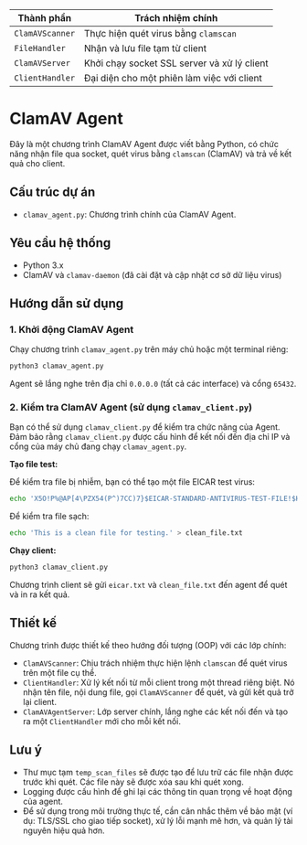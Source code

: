 | Thành phần      | Trách nhiệm chính                           |
| --------------- | ------------------------------------------- |
| `ClamAVScanner` | Thực hiện quét virus bằng `clamscan`        |
| `FileHandler`   | Nhận và lưu file tạm từ client              |
| `ClamAVServer`  | Khởi chạy socket SSL server và xử lý client |
| `ClientHandler` | Đại diện cho một phiên làm việc với client  |

# ClamAV Agent

Đây là một chương trình ClamAV Agent được viết bằng Python, có chức năng nhận file qua socket, quét virus bằng `clamscan` (ClamAV) và trả về kết quả cho client.

## Cấu trúc dự án

- `clamav_agent.py`: Chương trình chính của ClamAV Agent.

## Yêu cầu hệ thống

- Python 3.x
- ClamAV và `clamav-daemon` (đã cài đặt và cập nhật cơ sở dữ liệu virus)

## Hướng dẫn sử dụng

### 1. Khởi động ClamAV Agent

Chạy chương trình `clamav_agent.py` trên máy chủ hoặc một terminal riêng:

```bash
python3 clamav_agent.py
```

Agent sẽ lắng nghe trên địa chỉ `0.0.0.0` (tất cả các interface) và cổng `65432`.

### 2. Kiểm tra ClamAV Agent (sử dụng `clamav_client.py`)

Bạn có thể sử dụng `clamav_client.py` để kiểm tra chức năng của Agent. Đảm bảo rằng `clamav_client.py` được cấu hình để kết nối đến địa chỉ IP và cổng của máy chủ đang chạy `clamav_agent.py`.

**Tạo file test:**

Để kiểm tra file bị nhiễm, bạn có thể tạo một file EICAR test virus:

```bash
echo 'X5O!P%@AP[4\PZX54(P^)7CC)7}$EICAR-STANDARD-ANTIVIRUS-TEST-FILE!$H+H*' > eicar.txt
```

Để kiểm tra file sạch:

```bash
echo 'This is a clean file for testing.' > clean_file.txt
```

**Chạy client:**

```bash
python3 clamav_client.py
```

Chương trình client sẽ gửi `eicar.txt` và `clean_file.txt` đến agent để quét và in ra kết quả.

## Thiết kế

Chương trình được thiết kế theo hướng đối tượng (OOP) với các lớp chính:

- `ClamAVScanner`: Chịu trách nhiệm thực hiện lệnh `clamscan` để quét virus trên một file cụ thể.
- `ClientHandler`: Xử lý kết nối từ mỗi client trong một thread riêng biệt. Nó nhận tên file, nội dung file, gọi `ClamAVScanner` để quét, và gửi kết quả trở lại client.
- `ClamAVAgentServer`: Lớp server chính, lắng nghe các kết nối đến và tạo ra một `ClientHandler` mới cho mỗi kết nối.

## Lưu ý

- Thư mục tạm `temp_scan_files` sẽ được tạo để lưu trữ các file nhận được trước khi quét. Các file này sẽ được xóa sau khi quét xong.
- Logging được cấu hình để ghi lại các thông tin quan trọng về hoạt động của agent.
- Để sử dụng trong môi trường thực tế, cần cân nhắc thêm về bảo mật (ví dụ: TLS/SSL cho giao tiếp socket), xử lý lỗi mạnh mẽ hơn, và quản lý tài nguyên hiệu quả hơn.
